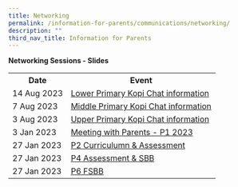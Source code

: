 ```yaml
---
title: Networking
permalink: /information-for-parents/communications/networking/
description: ""
third_nav_title: Information for Parents
---
```

**Networking Sessions - Slides**
<table>
	<tbody>
<tr><th>Date</th><th>Event</th></tr>
<tr>
<td>14 Aug 2023</td>
<td><a href="/files/Comms_Networking/2023 kopi chat lower pri_web.pdf" target="_blank" rel="noopener">Lower Primary Kopi Chat information</a></td>
</tr>
<tr>
<td>7 Aug 2023</td>
<td><a href="/files/Comms_Networking/2023 kopi chat mp - final for web.pdf" target="_blank" rel="noopener">Middle Primary Kopi Chat information</a></td>
</tr>
<tr>
<td>3 Aug 2023</td>
<td><a href="/files/Comms_Networking/2023 kopi chat - up_final v2_web.pdf" target="_blank" rel="noopener">Upper Primary Kopi Chat information</a></td>
</tr>
	<tr>
<td>3 Jan 2023</td>
<td><a href="/files/Comms_Networking/Briefing slides for P1 Parents_P1 Day1.pdf" target="_blank" rel="noopener">Meeting with Parents - P1 2023</a></td>
</tr>
<tr>
<td>27 Jan 2023</td>
<td><a href="/files/Comms_Networking/2023 Networking - P2 Curr &amp; Assessment (Web).pdf" target="_blank" rel="noopener">P2 Curriculumn &amp; Assessment</a></td>
</tr>
<tr>
<td>27 Jan 2023</td>
<td><a href="/files/Comms_Networking/2023 Networking - P4 Assessment &amp; SBB (Web).pdf" target="_blank" rel="noopener">P4 Assessment &amp; SBB</a></td>
</tr>
<tr>
<td>27 Jan 2023</td>
<td><a href="/files/Comms_Networking/2023 Networking - P6 FSBB (Web).pdf" target="_blank" rel="noopener">P6 FSBB</a></td>
</tr>
	</tbody>
</table>